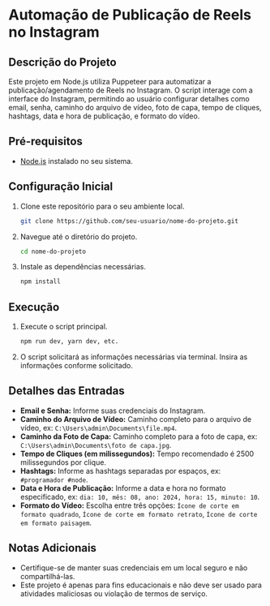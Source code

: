 # Automação de Publicação de Reels no Instagram

## Descrição do Projeto
Este projeto em Node.js utiliza Puppeteer para automatizar a publicação/agendamento de Reels no Instagram. O script interage com a interface do Instagram, permitindo ao usuário configurar detalhes como email, senha, caminho do arquivo de vídeo, foto de capa, tempo de cliques, hashtags, data e hora de publicação, e formato do vídeo.

## Pré-requisitos
- [Node.js](https://nodejs.org/) instalado no seu sistema.

## Configuração Inicial
1. Clone este repositório para o seu ambiente local.

    ```bash
    git clone https://github.com/seu-usuario/nome-do-projeto.git
    ```

2. Navegue até o diretório do projeto.

    ```bash
    cd nome-do-projeto
    ```

3. Instale as dependências necessárias.

    ```bash
    npm install
    ```

## Execução
1. Execute o script principal.

    ```bash
    npm run dev, yarn dev, etc.
    ```

2. O script solicitará as informações necessárias via terminal. Insira as informações conforme solicitado.

## Detalhes das Entradas
- **Email e Senha:** Informe suas credenciais do Instagram.
- **Caminho do Arquivo de Vídeo:** Caminho completo para o arquivo de vídeo, ex: `C:\Users\admin\Documents\file.mp4`.
- **Caminho da Foto de Capa:** Caminho completo para a foto de capa, ex: `C:\Users\admin\Documents\foto de capa.jpg`.
- **Tempo de Cliques (em milissegundos):** Tempo recomendado é 2500 milissegundos por clique.
- **Hashtags:** Informe as hashtags separadas por espaços, ex: `#programador #node`.
- **Data e Hora de Publicação:** Informe a data e hora no formato especificado, ex: `dia: 10, mês: 08, ano: 2024, hora: 15, minuto: 10`.
- **Formato do Vídeo:** Escolha entre três opções: `Ícone de corte em formato quadrado`, `Ícone de corte em formato retrato`, `Ícone de corte em formato paisagem`.

## Notas Adicionais
- Certifique-se de manter suas credenciais em um local seguro e não compartilhá-las.
- Este projeto é apenas para fins educacionais e não deve ser usado para atividades maliciosas ou violação de termos de serviço.
